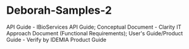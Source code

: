 # Deborah-Samples-2
API Guide - IBioServices API Guide;
Conceptual Document - Clarity IT Approach Document (Functional Requirements);
User's Guide/Product Guide - Verify by IDEMIA Product Guide
